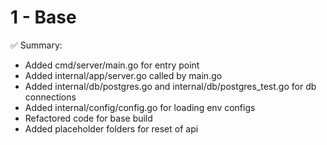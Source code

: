 # 1 - Base

✅ Summary:
- Added cmd/server/main.go for entry point
- Added internal/app/server.go called by main.go
- Added internal/db/postgres.go and internal/db/postgres_test.go for db connections
- Added internal/config/config.go for loading env configs
- Refactored code for base build
- Added placeholder folders for reset of api